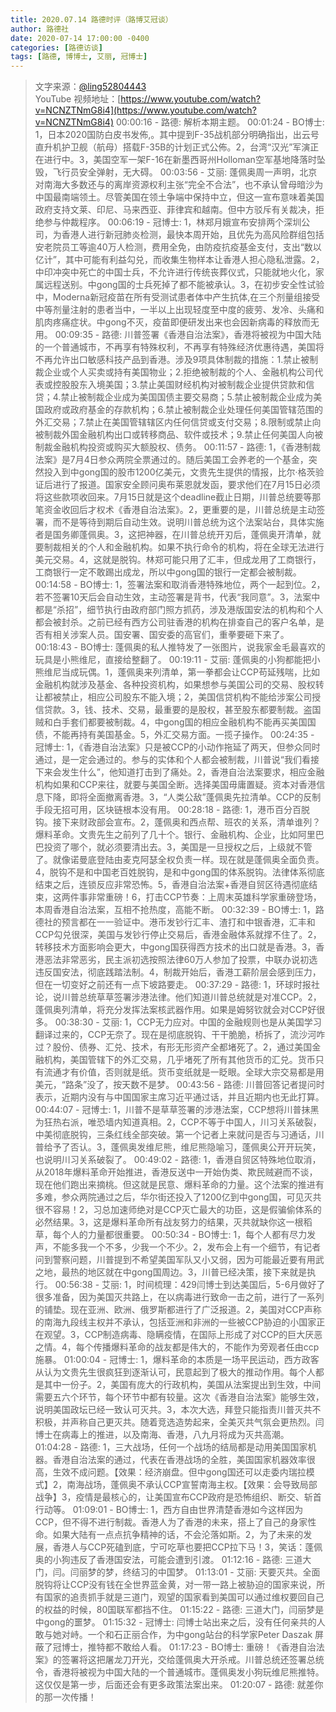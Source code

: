 ```yaml
---
title: 2020.07.14 路德时评（路博艾冠谈）
author: 路德社
date: 2020-07-14 17:00:00 -0400
categories: [路德访谈]
tags: [路德, 博博士, 艾丽, 冠博士]
---
```


> 文字来源：[@ling52804443](https://twitter.com/ling52804443)  
> YouTube 视频地址：[https://www.youtube.com/watch?v=NCNZTNmG8i4](https://www.youtube.com/watch?v=NCNZTNmG8i4)
00:00:16 - 路德: 解析本期主题。
00:01:24 - BO博士: 1，日本2020国防白皮书发佈,。其中提到F-35战机部分明确指出，出云号直升机护卫舰（航母）搭载F-35B的计划正式公佈。2，台湾“汉光”军演正在进行中。3，美国空军一架F-16在新墨西哥州Holloman空军基地降落时坠毁，飞行员安全弹射，无大碍。
00:03:56 - 艾丽: 蓬佩奥周一声明，北京对南海大多数还与的离岸资源权利主张“完全不合法”，也不承认曾母暗沙为中国最南端领土。尽管美国在领土争端中保持中立，但这一宣布意味着美国政府支持文莱、印尼、马来西亚、菲律宾和越南。但中方驳斥有关裁决，拒绝参与仲裁程序。
00:06:19 - 冠博士: 1，林郑月娥宣布安排两个深圳公司，为香港人进行新冠肺炎检测，最快本周开始，且优先为高风险群组包括安老院员工等逾40万人检测，费用全免，由防疫抗疫基金支付，支出“数以亿计”，其中可能有利益勾兑，而收集生物样本让香港人担心隐私泄露。2，中印冲突中死亡的中国士兵，不允许进行传统丧葬仪式，只能就地火化，家属远程送别。中gong国的士兵死掉了都不能被承认。3，在初步安全性试验中，Moderna新冠疫苗在所有受测试患者体中产生抗体,在三个剂量组接受中等剂量注射的患者当中，一半以上出现轻度至中度的疲劳、发冷、头痛和肌肉疼痛症状。中gong不灭，疫苗即便研发出来也会因新病毒的释放而无用。
00:09:35 - 路德: 川普签署《香港自治法案》，香港将被视为中国大陆的一个普通城市，不再享有特殊权利，不再享有特殊经济优惠待遇，美国将不再允许出口敏感科技产品到香港。涉及9项具体制裁的措施：1.禁止被制裁企业或个人买卖或持有美国物业；2.拒绝被制裁的个人、金融机构公司代表或控股股东入境美国；3.禁止美国财经机构对被制裁企业提供贷款和信贷；4.禁止被制裁企业成为美国国债主要交易商；5.禁止被制裁企业成为美国政府或政府基金的存款机构；6.禁止被制裁企业处理任何美国管辖范围的外汇交易；7.禁止在美国管辖辖区内任何信贷或支付交易；8.限制或禁止向被制裁外国金融机构出口或转移商品、软件或技术；9.禁止任何美国人向被制裁金融机构投资或购买大额股权、债务。
00:11:57 - 路德: 1，《香港制裁法案》是7月4日参众两院全票通过的。随后美国工会养老的一个基金，突然投入到中gong国的股市1200亿美元，文贵先生提供的情报，比尔·格茨验证后进行了报道。国家安全顾问奥布莱恩就发函，要求他们在7月15日必须将这些款项收回来。7月15日就是这个deadline截止日期，川普总统要等那笔资金收回后才权术《香港自治法案》。2，更重要的是，川普总统是主动签署，而不是等待到期后自动生效。说明川普总统为这个法案站台，具体实施者是国务卿蓬佩奥。3，这把神器，在川普总统开刃后，蓬佩奥开清单，就要制裁相关的个人和金融机构。如果不执行命令的机构，将在全球无法进行美元交易。4，这就是脱钩。林郑可能只用了汇丰，但成龙用了工商银行，工商银行一定不敢踢出成龙，所以中gong国的银行一定都会被制裁。
00:14:58 - BO博士: 1，签署法案和取消香港特殊地位，两个一起到位。2，若不签署10天后会自动生效，主动签署是背书，代表“我同意”。3，法案中都是“杀招”，细节执行由政府部门照方抓药，涉及港版国安法的机构和个人都会被封杀。之前已经有西方公司驻香港的机构在排查自己的客户名单，是否有相关涉案人员。国安署、国安委的高官们，重拳要砸下来了。
00:18:43 - BO博士: 蓬佩奥的私人推特发了一张图片，说我家金毛最喜欢的玩具是小熊维尼，直接给整翻了。
00:19:11 - 艾丽: 蓬佩奥的小狗都能把小熊维尼当成玩偶。1，蓬佩奥来列清单，第一拳都会让CCP苟延残喘，比如金融机构就涉及基金、各种投资机构，如果想参与美国公司的交易、股权转让都被禁止，相应公司股东不能入境；2，美国信贷机构不能给涉案公司授信贷款。3，钱、技术、交易，最重要的是股权，甚至股东都要制裁。盗国贼和白手套们都要被制裁。4，中gong国的相应金融机构不能再买美国国债，不能再持有美国基金。5，外汇交易方面。一揽子操作。
00:24:35 - 冠博士: 1，《香港自治法案》只是被CCP的小动作拖延了两天，但参众同时通过，是一定会通过的。参与的实体和个人都会被制裁，川普说“我们看接下来会发生什么”，他知道打击到了痛处。2，香港自治法案要求，相应金融机构如果和CCP来往，就要与美国全断。选择美国毋庸置疑。资本对香港信息下降，即将全面撤离香港。3，“人类公敌”蓬佩奥先拉清单。CCP的反制手段无招可用，区块链根本没有用。
00:28:18 - 路德: 1，港币百分百脱钩。接下来财政部会宣布。2，蓬佩奥和西点帮、班农的关系，清单谁列？爆料革命。文贵先生之前列了几十个。银行、金融机构、企业，比如阿里巴巴投资了哪个，就必须要清出去。3，美国是一旦授权之后，上级就不管了。就像诺曼底登陆由麦克阿瑟全权负责一样。现在就是蓬佩奥全面负责。4，脱钩不是和中国老百姓脱钩，是和中gong国的体系脱钩。法律体系彻底结束之后，连锁反应非常恐怖。5，香港自治法案+香港自贸区待遇彻底结束，这两件事非常重磅！6，打击CCP节奏：上周末英雄科学家重磅登场，本周香港自治法案，互相不抢热度，高能不断。
00:32:39 - BO博士: 1，路德社的预言都在一一验证中。港币发钞行汇丰、渣打和中银香港，汇丰和CCP勾兑很深，美国与发钞行停止交易后，香港金融体系就撑不住了。2，转移技术方面影响会更大，中gong国获得西方技术的出口就是香港。3，香港恶法非常恶劣，民主派初选按照法律60万人参加了投票，中联办说初选违反国安法，彻底践踏法制。4，制裁开始后，香港工薪阶层会感到压力，但在一切变好之前还有一点下坡路要走。
00:37:29 - 路德: 1，环球时报社论，说川普总统草草签署涉港法律。他们知道川普总统就是对准CCP。2，蓬佩奥列清单，将充分发挥法案核武器作用。如果是姆努钦就会对CCP好很多。
00:38:30 - 艾丽: 1，CCP无力应对。中国的金融规则也是从美国学习翻译过来的，CCP无奈了。现在是彻底脱钩、干干脆脆，桥拆了，流沙河咋过？股份、债券、汇兑、技术，有形无形资产全都堵死了。2，通过美国金融机构，美国管辖下的外汇交易，几乎堵死了所有其他货币的汇兑。货币只有流通才有价值，否则就是纸。货币变纸就是一眨眼。全球大宗交易都是用美元，“路条”没了，按天数不是梦。
00:43:56 - 路德: 川普回答记者提问时表示，近期内没有与中国国家主席习近平通过话，并且近期内也无此打算。
00:44:07 - 冠博士: 1，川普不是草草签署的涉港法案，CCP想将川普抹黑为狂热右派，唯恐墙内知道真相。2，CCP不等于中国人，川习关系破裂，中美彻底脱钩，三条红线全部突破。第一个记者上来就问是否与习通话，川普给予了否认。3，蓬佩奥发维尼熊，维尼熊隐喻习，蓬佩奥公开开玩笑，也说明川习关系破裂了。
00:49:02 - 路德: 1，香港自贸区特殊地位取消，从2018年爆料革命开始推进，香港反送中一开始伪类、欺民贼避而不谈，现在他们跑出来摘桃。但这就是民意、爆料革命的力量。这个法案的推进有多难，参众两院通过之后，华尔街还投入了1200亿到中gong国，可见灭共很不容易！2，习总加速师绝对是CCP灭亡最大的功臣，这是假骗偷体系的必然结果。3，这是爆料革命所有战友努力的结果，灭共就缺你这一根稻草，每个人的力量都很重要。
00:50:34 - BO博士: 1，每个人都有尽力发声，不能多我一个不多，少我一个不少。2，发布会上有一个细节，有记者问到警察问题，川普提到不希望美国军队又小又弱，因为可能最近要有用武之地，最热的地区就在中gong国周边。3，川普已经决策，接下来就是执行。
00:56:38 - 艾丽: 1，时间梳理：429闫博士到达美国后，5-6月做好了很多准备，因为美国灭共路上，在以病毒进行致命一击之前，进行了一系列的铺垫。现在亚洲、欧洲、俄罗斯都进行了广泛报道。2，美国对CCP声称的南海九段线主权并不承认，包括亚洲和非洲的一些被CCP胁迫的小国家正在观望。3，CCP制造病毒、隐瞒疫情，在国际上形成了对CCP的巨大厌恶之情。4，每个传播爆料革命的战友都是伟大的，不能作为旁观者任由ccp施暴。
01:00:04 - 冠博士: 1，爆料革命的本质是一场平民运动，西方政客从认为文贵先生很疯狂到逐渐认可，民意起到了极大的推动作用。每个人都是其中一份子。2，美国有庞大的行政机构，美国从法案提出到生效，中间需要五六个环节，每个环节中都有较量。这次《香港自治法案》能够生效，说明美国政坛已经一致认可灭共。3，本次大选，拜登只能指责川普灭共不积极，并声称自己更灭共。随着竞选造势起来，全美灭共气氛会更热烈。闫博士在病毒上的推进，以及南海、香港，八九月将成为灭共高潮。
01:04:28 - 路德: 1，三大战场，任何一个战场的结局都是动用美国国家机器。香港自治法案的通过，代表在香港战场的全胜，美国国家机器效率很高，生效不成问题。【效果：经济崩盘。但中gong国还可以走委内瑞拉模式】2，南海战场，蓬佩奥不承认CCP宣誓南海主权。【效果：会导致局部战争】3，疫情是最核心的，让美国宣布CCP政府是恐怖组织、断交、斩首行动等。
01:09:01 - BO博士: 1，西方自由世界清楚香港如今这样因为CCP，但不得不进行制裁。香港人为了香港的未来，搭上了自己的身家性命。如果大陆有一点点抗争精神的话，不会沦落如斯。2，为了未来的发展，香港人与CCP死磕到底，宁可吃草也要把CCP拉下马！3，笑话：蓬佩奥的小狗违反了香港国安法，可能会遭到引渡。
01:12:16 - 路德: 三道大门，闫。闫丽梦的梦，终结习的中国梦。
01:13:01 - 艾丽: 天要灭共。全面脱钩将让CCP没有钱在全世界蓝金黄，对一带一路上被胁迫的国家来说，所有国家的追责抓手就是三道门，观望的国家看到美国可以通过维权要回自己的权益的时候，80国联军都挡不住。
01:15:22 - 路德: 三道大门，闫丽梦是中gong的噩梦。
01:15:32 - 冠博士: 闫博士站出来之后，没有任何亲共的人敢与她对峙。一个和石正丽合作，为中gong站台的科学家Peter Daszak 屏蔽了冠博士，推特都不敢给人看。
01:17:23 - BO博士: 重磅！《香港自治法案》的签署将这把屠龙刀开光，交给蓬佩奥大开杀戒。川普总统还签署总统令，香港将被视为中国大陆的一个普通城市。蓬佩奥发小狗玩维尼熊推特。这仅仅是第一步，后面还会有更多政策法案出来。
01:20:07 - 路德: 就差你的那一次传播！

